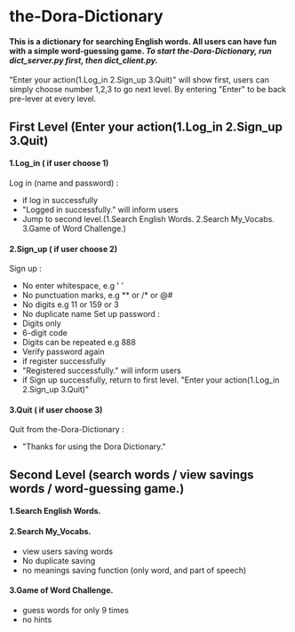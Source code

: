 # the-Dora-Dictionary
#### This is a dictionary for searching English words. All users can have fun with a simple word-guessing game. ***To start the-Dora-Dictionary, run dict_server.py first, then dict_client.py.*** 

"Enter your action(1.Log_in 2.Sign_up 3.Quit)" will show first, users can simply choose number 1,2,3 to go next level.
By entering "Enter" to be back pre-lever at every level.


## First Level (Enter your action(1.Log_in 2.Sign_up 3.Quit)
#### 1.Log_in ( if user choose 1) 
Log in (name and password) :
   - if log in successfully
   - "Logged in successfully." will inform users
   - Jump to second level.(1.Search English Words. 2.Search My_Vocabs. 3.Game of Word Challenge.)
#### 2.Sign_up ( if user choose 2)
Sign up :
   - No enter whitespace, e.g '  '
   - No punctuation marks, e.g ** or /* or @#
   - No digits e.g 11 or 159 or 3
   - No duplicate name
Set up password :
   - Digits only
   - 6-digit code
   - Digits can be repeated e.g 888
   - Verify password again
   - if register successfully
   - "Registered successfully." will inform users
   - if Sign up successfully, return to first level. "Enter your action(1.Log_in 2.Sign_up 3.Quit)"
#### 3.Quit ( if user choose 3)
Quit from the-Dora-Dictionary :
   - "Thanks for using the Dora Dictionary."

## Second Level (search words / view savings words /  word-guessing game.)
 #### 1.Search English Words.
 #### 2.Search My_Vocabs. 
  - view users saving words
  - No duplicate saving
  - no meanings saving function (only word, and part of speech)
 #### 3.Game of Word Challenge.
  - guess words for only 9 times
  - no hints
